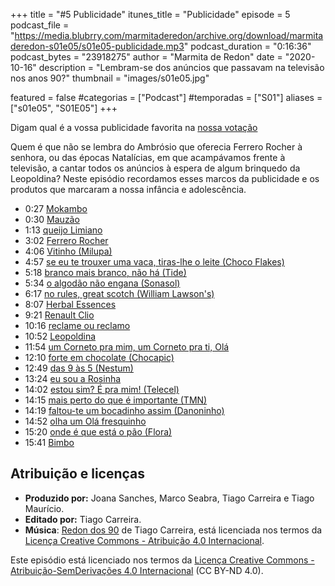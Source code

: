 +++
title = "#5 Publicidade"
itunes_title = "Publicidade"
episode = 5
podcast_file = "https://media.blubrry.com/marmitaderedon/archive.org/download/marmitaderedon-s01e05/s01e05-publicidade.mp3"
podcast_duration = "0:16:36"
podcast_bytes = "23918275"
author = "Marmita de Redon"
date = "2020-10-16"
description = "Lembram-se dos anúncios que passavam na televisão nos anos 90?"
thumbnail = "images/s01e05.jpg"

featured = false
#categorias = ["Podcast"]
#temporadas = ["S01"]
aliases = ["s01e05", "S01E05"]
+++

Digam qual é a vossa publicidade favorita na [nossa votação](https://www.poll-maker.com/poll3169751xc94D9027-98)

Quem é que não se lembra do Ambrósio que oferecia Ferrero Rocher à senhora, 
ou das épocas Natalícias, em que acampávamos frente à televisão, a cantar todos os anúncios à espera de algum brinquedo da Leopoldina? 
Neste episódio recordamos esses marcos da publicidade e os produtos que marcaram a nossa infância e adolescência. 


- 0:27 [Mokambo](https://youtu.be/OQ075GyfHXI)
- 0:30 [Mauzão](https://youtu.be/gc_YDY51-gs)
- 1:13 [queijo Limiano](https://youtu.be/yWV1A4myBMY)
- 3:02 [Ferrero Rocher](https://youtu.be/oSKi309VnG8)
- 4:06 [Vitinho (Milupa)](https://youtu.be/nT5mfFpi1HA)
- 4:57 [se eu te trouxer uma vaca, tiras-lhe o leite (Choco Flakes)](https://youtu.be/Ue9HS2pBshc)
- 5:18 [branco mais branco, não há (Tide)](https://youtu.be/GZd2ycpbGJg)
- 5:34 [o algodão não engana (Sonasol)](https://youtu.be/XzyACQnQ1-M)
- 6:17 [no rules, great scotch (William Lawson's)](https://youtu.be/LsCY7bk8YR0)
- 8:07 [Herbal Essences](https://youtu.be/wLlbFSssYBc)
- 9:21 [Renault Clio](https://youtu.be/qmmBE3axyaA)
- 10:16 [reclame ou reclamo](https://dicionario.priberam.org/reclame)
- 10:52 [Leopoldina](https://youtu.be/OLnPN5Hwf-k?t=20)
- 11:54 [um Corneto pra mim, um Corneto pra ti, Olá](https://youtu.be/rLXMXlsdoY0)
- 12:10 [forte em chocolate (Chocapic)](https://youtu.be/VeYKqGgkwrI)
- 12:49 [das 9 às 5 (Nestum)](https://youtu.be/BFmbIBQfgeA)
- 13:24 [eu sou a Rosinha](https://youtu.be/cwFUx6CxQLc)
- 14:02 [estou sim? É pra mim! (Telecel)](https://youtu.be/IsQRP8AEGAI)
- 14:15 [mais perto do que é importante (TMN)](https://youtu.be/JgxN22I4T3Q)
- 14:19 [faltou-te um bocadinho assim (Danoninho)](https://youtu.be/EqqEe8p_ADs)
- 14:52 [olha um Olá fresquinho](https://youtu.be/2uYy5Hl14nc)
- 15:20 [onde é que está o pão (Flora)](https://youtu.be/7vZ8mij7Tdg)
- 15:41 [Bimbo](https://youtu.be/CZmyPqzFrDw)




## Atribuição e licenças
- **Produzido por:** Joana Sanches, Marco Seabra, Tiago Carreira e Tiago Maurício.
- **Editado por:** Tiago Carreira.
- **Música**: [Redon dos 90](https://archive.org/details/redon90) de Tiago Carreira, está licenciada nos termos da [Licença Creative Commons - Atribuição 4.0 Internacional](http://creativecommons.org/licenses/by/4.0/).

Este episódio está licenciado nos termos da [Licença Creative Commons - Atribuição-SemDerivações 4.0 Internacional](https://creativecommons.org/licenses/by-nd/4.0/) (CC BY-ND 4.0).

